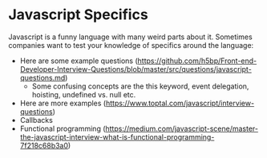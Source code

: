 # Javascript Specifics
Javascript is a funny language with many weird parts about it. Sometimes companies want to test your knowledge of specifics around the language:
* Here are some example questions (https://github.com/h5bp/Front-end-Developer-Interview-Questions/blob/master/src/questions/javascript-questions.md)
  * Some confusing concepts are the this keyword, event delegation, hoisting, undefined vs. null etc.
* Here are more examples (https://www.toptal.com/javascript/interview-questions)
* Callbacks
* Functional programming (https://medium.com/javascript-scene/master-the-javascript-interview-what-is-functional-programming-7f218c68b3a0)

